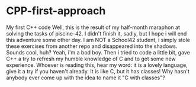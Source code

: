 # CPP-first-approach
My first C++ code
Well, this is the result of my half-month maraphon at solving the tasks of piscine-42. I didn't finish it, sadly, but I hope i will end this adventure some other day.
I am NOT a School42 student, i simply stole these exercises from another repo and disappeared into the shadows. Sounds cool, huh? Yeah, i'm a bod boy.
Then i tried to code a little bit, gave C++ a try to refresh my humble knowledge of C and to get some new experience.
Whoever is reading this, hear my word: it is a lovely language, give it a try if you haven't already. 
It is like C, but it has classes! Why hasn't anybody ever come up with the idea to name it "C with classes"?
